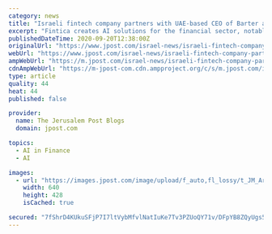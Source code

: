 ```yaml
---
category: news
title: "Israeli fintech company partners with UAE-based CEO of Barter and Booth"
excerpt: "Fintica creates AI solutions for the financial sector, notably self-learning technology to gain more detailed market reports - allowing users to make well-informed decisions in real time."
publishedDateTime: 2020-09-20T12:38:00Z
originalUrl: "https://www.jpost.com/israel-news/israeli-fintech-company-partners-with-uae-based-ceo-of-barter-and-booth-642926"
webUrl: "https://www.jpost.com/israel-news/israeli-fintech-company-partners-with-uae-based-ceo-of-barter-and-booth-642926"
ampWebUrl: "https://m.jpost.com/israel-news/israeli-fintech-company-partners-with-uae-based-ceo-of-barter-and-booth-642926/amp"
cdnAmpWebUrl: "https://m-jpost-com.cdn.ampproject.org/c/s/m.jpost.com/israel-news/israeli-fintech-company-partners-with-uae-based-ceo-of-barter-and-booth-642926/amp"
type: article
quality: 44
heat: 44
published: false

provider:
  name: The Jerusalem Post Blogs
  domain: jpost.com

topics:
  - AI in Finance
  - AI

images:
  - url: "https://images.jpost.com/image/upload/f_auto,fl_lossy/t_JM_ArticleMainImageFaceDetect/463875"
    width: 640
    height: 428
    isCached: true

secured: "7fShrD4KUkuSFjP7I7ltVybMfvlNatIuKe7Tv3PZUoQY71v/DFpYB8ZQyUgs5mJQjILtQSQ4vy7LfCijSqt3SZWBe1+qBT4OB3Mjk0bMdEbasH8tqS0EIuwPI/FetSt9Or1NLX4Loi6oh6OHaN/SpOb4IB1SvD5M9OUX62wrIY1BE3orFWHmwkdSJxa1xNLH5bwnnpj6cuvDkkPX10ff9WSiMeR+K42y8VN1LAhsqnpKDe7tSH24Ox79HQv06y1gH6Q+BN87HYlzR+p/8jElhtu/tM0/+p3g1jOEUdZlTVtlMZFjYZXkhTHy3ICtNylzrQX4kTZ7TmrLI8wFigv36eHk9ag/FwppM0MXT3OVT9k=;ciTOkPsNQ2uMn9d2+u33cw=="
---
```


